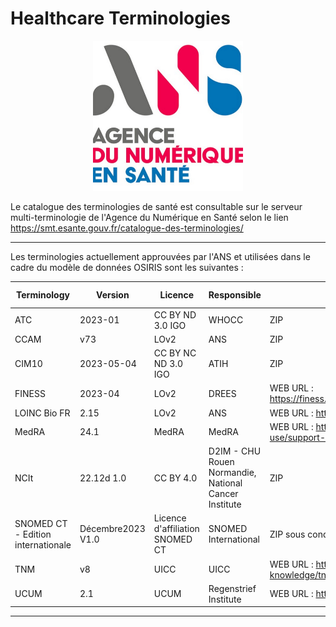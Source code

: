 # Healthcare Terminologies

<p align="center"> 
<img src="https://github.com/InstitutNationalduCancer/OSIRIS_OFFICIEL/blob/main/Images/unnamed.jpg"  alt="alt text" width="240" height="240" />
</p>

Le catalogue des terminologies de santé est consultable sur le serveur multi-terminologie de l'Agence du Numérique en Santé selon le lien https://smt.esante.gouv.fr/catalogue-des-terminologies/


--------------------------------------------------------------------------------------------------------------------------

Les terminologies actuellement approuvées par l'ANS et utilisées dans le cadre du modèle de données OSIRIS sont les suivantes :

| Terminology | Version | Licence | Responsible | Statut | Topic | Related OSIRIS part |
| --- | --- | --- | --- | --- | --- | --- | 
| ATC | 2023-01 | CC BY ND 3.0 IGO | WHOCC | ZIP | Médical | OSIRIS_Clinics |
| CCAM | v73 | LOv2 | ANS | ZIP | Médical | OSIRIS_Clinics |
| CIM10 | 2023-05-04 | CC BY NC ND 3.0 IGO | ATIH | ZIP | Médical | OSIRIS_Clinics |
| FINESS | 2023-04 | LOv2 | DREES | WEB URL : https://finess.esante.gouv.fr/fininter/jsp/nomenclatures.do | Médico-économique | OSIRIS_Clinics |
| LOINC Bio FR | 2.15 | LOv2 | ANS | WEB URL : https://bioloinc.fr/bioloinc/KB/index  | Biologie | OSIRIS_Clinics |
| MedRA | 24.1 | MedRA | MedRA | WEB URL : https://www.meddra.org/how-to-use/support-documentation/french | Médical | OSIRIS_Clinics |
| NCIt | 22.12d 1.0 | CC BY 4.0 | D2IM - CHU Rouen Normandie, National Cancer Institute | ZIP | - | OSIRIS_Clinics |
| SNOMED CT - Edition internationale | Décembre2023 V1.0 | Licence d'affiliation SNOMED CT | SNOMED International | ZIP sous conditions | - | OSIRIS_Clinics |
| TNM | v8 | UICC | UICC | WEB URL : https://www.uicc.org/what-we-do/sharing-knowledge/tnm | Médical | OSIRIS_Clinics |
| UCUM | 2.1 | UCUM | Regenstrief Institute | WEB URL : https://ucum.org/ | Medical | OSIRIS_Clinics |

------------


<p align="center"> 
</p>





  
